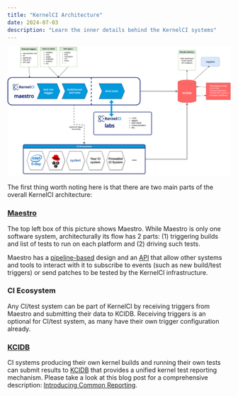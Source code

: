 ```yaml
---
title: "KernelCI Architecture"
date: 2024-07-03
description: "Learn the inner details behind the KernelCI systems"
---
```


![architecture](kernelci-architecture.svg)

The first thing worth noting here is that there are two main parts of the
overall KernelCI architecture:

### [Maestro](../maestro)

The top left box of this picture shows Maestro. While Maestro is only one software system, architecturally its flow has 2 parts: (1) triggering builds and list of tests to run on each platform and (2) driving such tests.

Maestro has a [pipeline-based](../maestro/#pipeline) design and an [API](../maestro/api/) that allow other systems and tools to interact with it to subscribe to events (such as new build/test triggers) or send patches to be tested by the KernelCI infrastructure.

### CI Ecosystem

Any CI/test system can be part of KernelCI by receiving triggers from Maestro and submitting their data to KCIDB. Receiving triggers is an optional for CI/test system, as many have their own trigger configuration already.

### [KCIDB](../kcidb)

CI systems producing their own kernel builds and running their own tests can submit results to [KCIDB](../kcidb) that provides a unified
kernel test reporting mechanism.  Please take a look at this blog post for a
comprehensive description: [Introducing Common
Reporting](https://kernelci.org/blog/2020/08/21/introducing-common-reporting/).